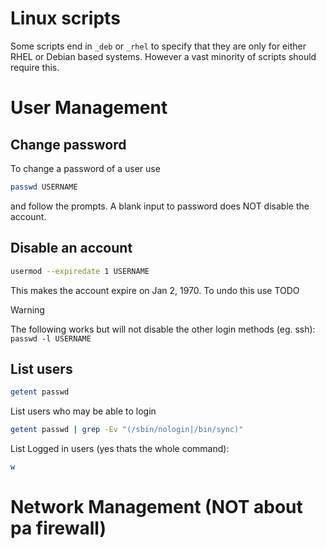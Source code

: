 # Linux scripts

Some scripts end in `_deb` or `_rhel` to specify that they are only for either RHEL or Debian based systems.
However a vast minority of scripts should require this.


# User Management

## Change password
To change a password of a user use
```sh
passwd USERNAME
```
and follow the prompts. A blank input to password does NOT disable the account.

## Disable an account
```bash
usermod --expiredate 1 USERNAME
```
This makes the account expire on Jan 2, 1970. To undo this use TODO

> [!WARNING]
>
> The following works but will not disable the other login methods (eg. ssh): `passwd -l USERNAME`

## List users
```bash
getent passwd
```

List users who may be able to login
```bash
getent passwd | grep -Ev "(/sbin/nologin|/bin/sync)"
```

List Logged in users (yes thats the whole command): 
```bash
w
```

# Network Management (NOT about pa firewall)





